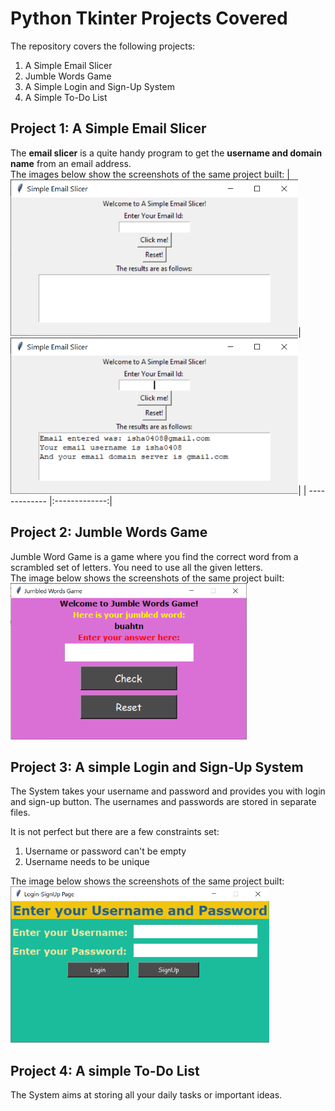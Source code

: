 # Python Tkinter Projects Covered
The repository covers the following projects:
1. A Simple Email Slicer
2. Jumble Words Game
3. A Simple Login and Sign-Up System
4. A Simple To-Do List

## Project 1: A Simple Email Slicer
The <b>email slicer</b> is a quite handy program to get the <b>username and domain name</b> from an email address.<br>The images below show the screenshots of the same project built:
| <img src="./Images/Email Slicer - start screen.png" height="250px">|<img src="./Images/Email Slicer - output.png" height="250px">|
| ------------- |:-------------:|

## Project 2: Jumble Words Game
Jumble Word Game is a game where you find the correct word from a scrambled set of letters. You need to use all the given letters.<br>The image below shows the screenshots of the same project built:
<img src="./Images/JumbleWord-Screen.png" height="250px">

## Project 3: A simple Login and Sign-Up System
The System takes your username and password and provides you with login and sign-up button. The usernames and passwords are stored in separate files.

It is not perfect but there are a few constraints set:
1. Username or password can't be empty
2. Username needs to be unique

The image below shows the screenshots of the same project built:
<img src="./Images/Login-Signup Screen.png" height="250px">

## Project 4: A simple To-Do List
The System aims at storing all your daily tasks or important ideas.
